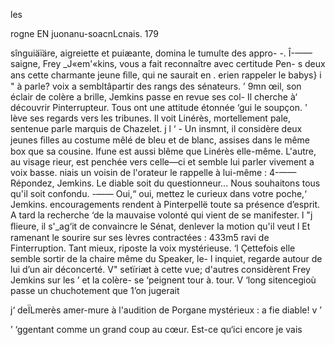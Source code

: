 les

 
 
  
  

rogne EN juonanu-soacnLcnais. 179

 sînguiäïäre, aigreiette et puiæante, domina le tumulte des appro-
-.  Î-——  saigne, Frey _J«em'«kins, vous a fait reconnaître avec certitude Pen-
 s   deux ans  cette charmante jeune ﬁlle, qui ne saurait en
. erien rappeler le babys} i
"  à parle?  voix a sembltâpartir des rangs des sénateurs.
’ 9mn œil, son éclair de colère a brille, Jemkins passe en revue ses col-
 Il cherche à‘ découvrir Pinterrupteur. Tous ont une attitude étonnée
 ‘gui  le soupçon.
 '  lève ses regards vers les tribunes. Il voit Linérès, mortellement pale,
 sentenue parle marquis de Chazelet.
j l ‘ - Un insmnt, il considère deux jeunes ﬁlles au costume mêlé de bleu et de
blanc, assises dans le même box que sa cousine.
Ifune est aussi blême que Linérès elle-même.
L'autre, au visage rieur, est penchée vers celle—ci et semble lui parler
vivement a voix basse.
niais un voisin de l'orateur le rappelle à lui-même :
4-—— Répondez, Jemkins. Le diable soit du questionneur... Nous souhaitons
tous qu'il soit confondu.
-—— Oui,“ oui, mettez le curieux dans votre poche,‘ Jemkins.
 encouragements rendent à Pinterpellë toute sa présence d’esprit. A
  tard la recherche ‘de la mauvaise volonté qui vient de se manifester.
l "j ﬂieure, il s'_ag‘it de convaincre le Sénat, denlever la motion qu'il veut
  l
 Et ramenant le sourire sur ses lèvres contractées :
  433m5 ravi de Finterruption.
 Tant mieux, riposte la voix mystérieuse.
 ‘l  Çettefois elle semble sortir de la chaire même du Speaker, le-
l   inquiet, regarde autour de lui d’un air déconcerté.
V" setïriæt à cette vue; d'autres considèrent Frey Jemkins sur les
’  et la colère- se ‘peignent tour à. tour.
 V ‘long sitencegioù passe un chuchotement que 1’on jugerait



    
 
 
    
   
 
 
  
   

j‘ deÏLmerès amer-mure à l'audition de Porgane mystérieux :
  a fie diable! v ’

’ ‘ggentant comme un grand coup au cœur.
 Est-ce qu‘ici encore je vais

  

 

